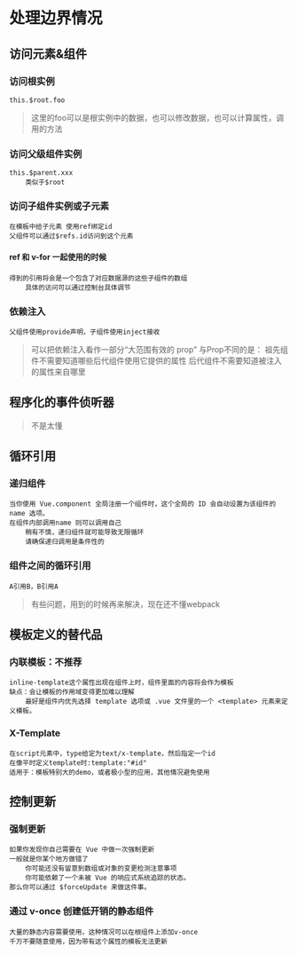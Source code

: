 # 处理边界情况
## 访问元素&组件
### 访问根实例
    this.$root.foo
>这里的foo可以是根实例中的数据，也可以修改数据，也可以计算属性，调用的方法
### 访问父级组件实例
    this.$parent.xxx
        类似于$root
### 访问子组件实例或子元素
    在模板中给子元素 使用ref绑定id
    父组件可以通过$refs.id访问到这个元素
#### ref 和 v-for 一起使用的时候
    得到的引用将会是一个包含了对应数据源的这些子组件的数组
        具体的访问可以通过控制台具体调节
### 依赖注入
    父组件使用provide声明，子组件使用inject接收
>可以把依赖注入看作一部分“大范围有效的 prop”
    与Prop不同的是：
        祖先组件不需要知道哪些后代组件使用它提供的属性
        后代组件不需要知道被注入的属性来自哪里
## 程序化的事件侦听器
>不是太懂
## 循环引用
### 递归组件
    当你使用 Vue.component 全局注册一个组件时，这个全局的 ID 会自动设置为该组件的 name 选项。
    在组件内部调用name 则可以调用自己
        稍有不慎，递归组件就可能导致无限循环
        请确保递归调用是条件性的
### 组件之间的循环引用
    A引用B，B引用A
>有些问题，用到的时候再来解决，现在还不懂webpack
## 模板定义的替代品
### 内联模板：不推荐
    inline-template这个属性出现在组件上时，组件里面的内容将会作为模板
    缺点：会让模板的作用域变得更加难以理解
        最好是组件内优先选择 template 选项或 .vue 文件里的一个 <template> 元素来定义模板。
### X-Template
    在script元素中，type给定为text/x-template，然后指定一个id
    在像平时定义template时:template:"#id"
    适用于：模板特别大的demo，或者极小型的应用，其他情况避免使用
## 控制更新
### 强制更新
    如果你发现你自己需要在 Vue 中做一次强制更新
    一般就是你某个地方做错了
        你可能还没有留意到数组或对象的变更检测注意事项
        你可能依赖了一个未被 Vue 的响应式系统追踪的状态。
    那么你可以通过 $forceUpdate 来做这件事。
### 通过 v-once 创建低开销的静态组件
    大量的静态内容需要使用，这种情况可以在根组件上添加v-once
    千万不要随意使用，因为带有这个属性的模板无法更新
